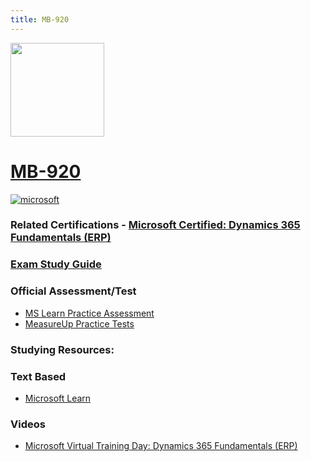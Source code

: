 ```yaml
---
title: MB-920
---
```


<img src="/mb-920.png" width="150" height="150">

# [MB-920](hhttps://learn.microsoft.com/en-us/certifications/exams/mb-920/)

<a href='https://learn.microsoft.com/en-us/certifications/browse/?type=fundamentals' target="_blank"><img alt='microsoft' src='https://img.shields.io/badge/fundamentals-100000?style=for-the-badge&logo=microsoft&logoColor=white&labelColor=0078D4&color=212221'/></a> 



### Related Certifications - [Microsoft Certified: Dynamics 365 Fundamentals (ERP)](https://learn.microsoft.com/en-us/certifications/d365-fundamentals-finance-and-operations-apps-erp/)

### [Exam Study Guide](https://aka.ms/mb920-studyguide)

### Official Assessment/Test
- [MS Learn Practice Assessment](https://learn.microsoft.com/certifications/exams/mb-920/practice/assessment?assessment-type=practice&assessmentId=54)
- [MeasureUp Practice Tests](https://www.measureup.com/microsoft-practice-test-mb-920-microsoft-dynamics-365-fundamentals-erp.html)

### Studying Resources:

### Text Based 
- [Microsoft Learn](https://learn.microsoft.com/en-us/certifications/exams/mb-920)
### Videos
- [Microsoft Virtual Training Day: Dynamics 365 Fundamentals (ERP)](https://events.microsoft.com/en-us/allevents/?language=English&clientTimeZone=1&search=Microsoft%20Dynamics%20365%20Virtual%20Training%20Day:%20Fundamentals%20(ERP))


